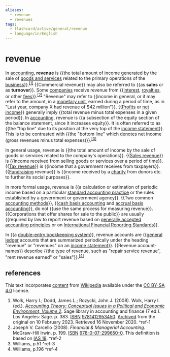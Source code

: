 ```yaml
---
aliases:
  - revenue
  - revenues
tags:
  - flashcard/active/general/revenue
  - language/in/English
---
```


# revenue

In [accounting](accounting.md), __revenue__ is {{the total amount of income generated by the sale of [goods and services](product%20(business).md) related to the primary operations of the [business](business.md)}}.<sup>[\[1\]](#^ref-1)</sup> {{Commercial revenue}} may also be referred to {{as __sales__ or as __turnover__}}. Some [companies](company.md) receive revenue from {{[interest](interest.md), [royalties](royalty%20payment.md), or other [fees](fee.md)}}.<sup>[\[2\]](#^ref-2)</sup> "Revenue" may refer to {{income in general, or it may refer to the amount, in a [monetary unit](currency.md), earned during a period of time, as in "Last year, company X had revenue of $42 million"}}. {{[Profits](profit%20(accounting).md) or [net income](net%20income.md)}} generally imply {{total revenue minus total expenses in a given period}}. In [accounting](accounting.md), revenue is {{a subsection of the equity section of the balance statement, since it increases equity}}. It is often referred to as {{the "top line" due to its position at the very top of the [income statement](income%20statement.md)}}. This is to be contrasted with {{the "bottom line" which denotes net income (gross revenues minus total expenses)}}.<sup>[\[3\]](#^ref-3)</sup> <!--SR:!2024-10-09,16,290!2024-10-10,17,290!2024-11-03,32,290!2024-11-09,37,290!2024-10-07,14,290!2024-10-08,15,290!2024-10-10,17,290!2024-11-16,45,290!2024-11-02,34,270!2024-10-09,16,290-->

In general usage, revenue is {{the total amount of income by the sale of goods or services related to the company's operations}}. {{[Sales revenue](sales%20(accounting).md)}} is {{income received from selling goods or services over a period of time}}. {{[Tax revenue](tax%20revenue.md)}} is {{income that a government receives from taxpayers}}. {{[Fundraising](fundraising.md) revenue}} is {{income received by a [charity](charitable%20organization.md) from donors etc. to further its social purposes}}. <!--SR:!2024-10-31,33,270!2024-11-14,44,290!2024-11-08,36,290!2024-10-06,13,290!2024-10-08,15,290!2024-10-07,14,290!2024-10-05,12,270-->

In more formal usage, revenue is {{a calculation or estimation of periodic income based on a particular [standard accounting practice](accounting%20standard.md) or the rules established by a government or government agency}}. {{Two common [accounting methods](basis%20of%20accounting.md)}}, {{[cash basis accounting](basis%20of%20accounting.md) and [accrual basis accounting](accrual.md)}}, do not {{use the same process for measuring revenue}}. {{Corporations that offer shares for sale to the public}} are usually {{required by law to report revenue based on [generally accepted accounting principles](accounting%20standard.md) or on [International Financial Reporting Standards](International%20Financial%20Reporting%20Standards.md)}}. <!--SR:!2024-11-05,34,270!2024-10-09,16,290!2024-10-09,16,290!2024-10-06,13,290!2024-10-10,17,290!2024-10-10,17,290-->

In {{a [double-entry bookkeeping system](double-entry%20bookkeeping.md)}}, revenue accounts are {{[general ledger](general%20ledger.md) accounts that are summarized periodically under the heading "revenue" or "revenues" on an [income statement](income%20statement.md)}}. {{Revenue account-names}} describe {{the type of revenue, such as "repair service revenue", "rent revenue earned" or "sales"}}.<sup>[\[4\]](#^ref-4)</sup> <!--SR:!2024-10-08,15,290!2024-10-04,11,270!2024-10-08,15,290!2024-11-09,40,290-->

## references

This text incorporates [content](https://en.wikipedia.org/wiki/revenue) from [Wikipedia](Wikipedia.md) available under the [CC BY-SA 4.0](https://creativecommons.org/licenses/by-sa/4.0/) license.

1. Wolk, Harry I.; Dodd, James L.; Rozycki, John J. (2008). Wolk, Harry I. (ed.). [_Accounting Theory: Conceptual Issues in a Political and Economic Environment, Volume 2_](https://books.google.com/books?id=d8PCu-A3RJ4C). Sage library in accounting and finance (7 ed.). Los Angeles: Sage. p. 383. [ISBN](ISBN.md) [9781412953450](https://en.wikipedia.org/wiki/Special%3ABookSources/9781412953450). [Archived](https://web.archive.org/web/20230210144111/https://books.google.com/books?id=d8PCu-A3RJ4C) from the original on 10 February 2023. Retrieved 16 November 2020. <a id="^ref-1"></a>^ref-1
2. Joseph V. Carcello (2008). _Financial & Managerial Accounting_. McGraw-Hill Irwin. p. 199. [ISBN](ISBN.md) [978-0-07-299650-0](https://en.wikipedia.org/wiki/Special%3ABookSources/978-0-07-299650-0). This definition is based on [IAS 18](International%20Financial%20Reporting%20Standards.md). <a id="^ref-2"></a>^ref-2
3. Williams, p.51 <a id="^ref-3"></a>^ref-3
4. Williams, p.196 <a id="^ref-4"></a>^ref-4

